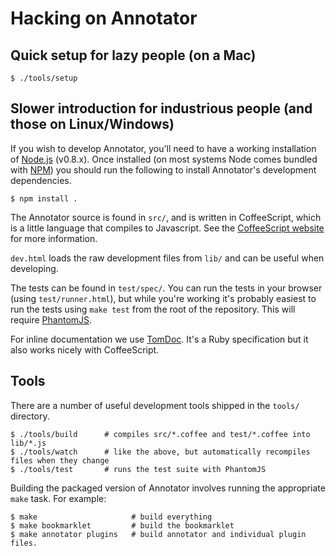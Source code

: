 Hacking on Annotator
====================

Quick setup for lazy people (on a Mac)
--------------------------------------

    $ ./tools/setup

Slower introduction for industrious people (and those on Linux/Windows)
-----------------------------------------------------------------------

If you wish to develop Annotator, you'll need to have a working installation of
[Node.js][node] (v0.8.x). Once installed (on most systems Node comes bundled
with [NPM][npm]) you should run the following to install Annotator's development
dependencies.

    $ npm install .

The Annotator source is found in `src/`, and is written in CoffeeScript, which
is a little language that compiles to Javascript. See the [CoffeeScript
website][coffee] for more information.

`dev.html` loads the raw development files from `lib/` and can be useful when
developing.

The tests can be found in `test/spec/`. You can run the tests in your browser
(using `test/runner.html`), but while you're working it's probably easiest to
run the tests using `make test` from the root of the repository. This will
require [PhantomJS][phantom].

For inline documentation we use [TomDoc][tom]. It's a Ruby specification but it
also works nicely with CoffeeScript.

Tools
-----

There are a number of useful development tools shipped in the `tools/` directory.

    $ ./tools/build      # compiles src/*.coffee and test/*.coffee into lib/*.js
    $ ./tools/watch      # like the above, but automatically recompiles files when they change
    $ ./tools/test       # runs the test suite with PhantomJS

Building the packaged version of Annotator involves running the appropriate
`make` task. For example:

    $ make                     # build everything
    $ make bookmarklet         # build the bookmarklet
    $ make annotator plugins   # build annotator and individual plugin files.

[coffee]: http://coffeescript.org/
[homebrew]: http://mxcl.github.com/homebrew/
[node]: http://nodejs.org/
[npm]: http://npmjs.org/
[phantom]: http://www.phantomjs.org/
[tom]: http://tomdoc.org/

